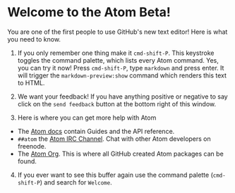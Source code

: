 # Welcome to the Atom Beta!

You are one of the first people to use GitHub's new text editor! Here is what
you need to know.

1. If you only remember one thing make it `cmd-shift-P`. This keystroke toggles
the command palette, which lists every Atom command. Yes, you can try it now!
Press `cmd-shift-P`, type `markdown` and press enter. It will trigger the
`markdown-preview:show` command which renders this text to HTML.

2. We want your feedback! If you have anything positive or negative to say click
on the `send feedback` button at the bottom right of this window.

3. Here is where you can get more help with Atom

  * The [Atom docs](https://www.atom.io/docs) contain Guides and the API
reference.
  * `##atom` the [Atom IRC Channel](http://webchat.freenode.net/?channels=##atom).
Chat with other Atom developers on freenode.
  * The [Atom Org](https://github.com/atom). This is where all GitHub created Atom
packages can be found.

4. If you ever want to see this buffer again use the command palette
(`cmd-shift-P`) and search for `Welcome`.
